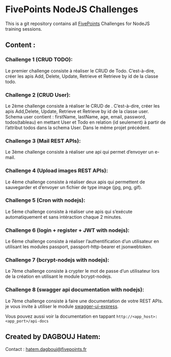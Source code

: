 # FivePoints NodeJS Challenges

This is a git repository contains all [FivePoints](https://fivepoints.fr) Challenges for NodeJS training sessions.

## Content :

### Challenge 1 (CRUD TODO): 

Le premier challenge consiste à réaliser le CRUD de Todo. C’est-à-dire, créer les apis Add, Delete, Update, Retrieve et Retrieve by id de la classe todo.

### Challenge 2 (CRUD User): 

Le 2ème challenge consiste à réaliser le CRUD de <User>. C’est-à-dire, créer les apis Add,Delete, Update, Retrieve et Retrieve by id de la classe user. Schema user contient : firstName, lastName, age, email, password, todos(tableau) en mettant User et Todo en relation (id seulement) à partir de l’attribut todos dans la schema User. Dans le même projet précédent.

### Challenge 3 (Mail REST APIs): 

Le 3ème challenge consiste à réaliser une api qui permet d’envoyer un e-mail.

### Challenge 4 (Upload images REST APIs): 

Le 4ème challenge consiste à réaliser deux apis qui permettent de sauvegarder et d’envoyer un fichier de type image (jpg, png, gif).

### Challenge 5 (Cron with nodejs):

Le 5ème challenge consiste à réaliser une apis qui s’exécute automatiquement et sans
intéraction chaque 2 minutes.

### Challenge 6 (login + register + JWT with nodejs):

Le 6ème challenge consiste à réaliser l’authentification d’un utilisateur en utilisant les modules passport, passport-http-bearer et jsonwebtoken.

### Challenge 7 (bcrypt-nodejs with nodejs):

Le 7ème challenge consiste à crypter le mot de passe d’un utilisateur lors de la création en utilisant le module bcrypt-nodejs.

### Challenge 8 (swagger api documentation with nodejs):

Le 7ème challenge consiste à faire une documentation de votre REST APIs. je vous invite à utiliser le module [swagger-ui-express](https://www.npmjs.com/package/swagger-ui-express).

Vous pouvez aussi voir la documentation en tappant `http://<app_host>:<app_port>/api-docs`


## Created by DAGBOUJ Hatem: 

Contact : hatem.dagbouj@fivepoints.fr